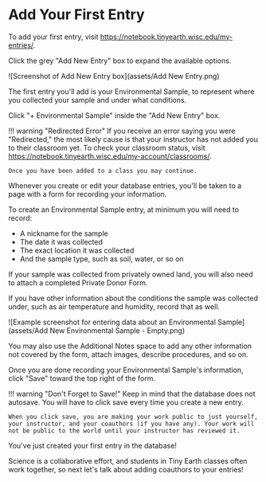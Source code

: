 # Add Your First Entry

To add your first entry, visit <https://notebook.tinyearth.wisc.edu/my-entries/>.

Click the grey "Add New Entry" box to expand the available options.

![Screenshot of Add New Entry box](assets/Add New Entry.png)

The first entry you'll add is your Environmental Sample, to represent where you collected your sample and under what conditions.

Click "+ Environmental Sample" inside the "Add New Entry" box.

!!! warning "Redirected Error"
    If you receive an error saying you were "Redirected," the most likely cause is that your instructor has not added you to their classroom yet. To check your classroom status, visit <https://notebook.tinyearth.wisc.edu/my-account/classrooms/>.
    
    Once you have been added to a class you may continue.

Whenever you create or edit your database entries, you'll be taken to a page with a form for recording your information.

To create an Environmental Sample entry, at minimum you will need to record:

- A nickname for the sample
- The date it was collected
- The exact location it was collected
- And the sample type, such as soil, water, or so on

If your sample was collected from privately owned land, you will also need to attach a completed Private Donor Form.

If you have other information about the conditions the sample was collected under, such as air temperature and humidity, record that as well.

![Example screenshot for entering data about an Environmental Sample](assets/Add New Environmental Sample - Empty.png)

You may also use the Additional Notes space to add any other information not covered by the form, attach images, describe procedures, and so on.

Once you are done recording your Environmental Sample's information, click "Save" toward the top right of the form.

!!! warning "Don't Forget to Save!"
    Keep in mind that the database does not autosave. You will have to click save every time you create a new entry. 
    
    When you click save, you are making your work public to just yourself, your instructor, and your coauthors (if you have any). Your work will not be public to the world until your instructor has reviewed it. 

You've just created your first entry in the database!

Science is a collaborative effort, and students in Tiny Earth classes often work together, so next let's talk about adding coauthors to your entries!
